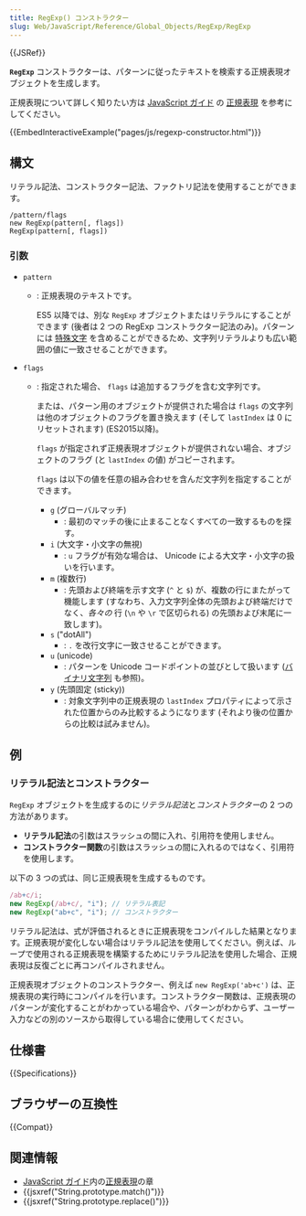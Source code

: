 ```yaml
---
title: RegExp() コンストラクター
slug: Web/JavaScript/Reference/Global_Objects/RegExp/RegExp
---
```


{{JSRef}}

**`RegExp`** コンストラクターは、パターンに従ったテキストを検索する正規表現オブジェクトを生成します。

正規表現について詳しく知りたい方は [JavaScript ガイド](/ja/docs/Web/JavaScript/Guide) の [正規表現](/ja/docs/Web/JavaScript/Guide/Regular_Expressions) を参考にしてください。

{{EmbedInteractiveExample("pages/js/regexp-constructor.html")}}

## 構文

リテラル記法、コンストラクター記法、ファクトリ記法を使用することができます。

```
/pattern/flags
new RegExp(pattern[, flags])
RegExp(pattern[, flags])
```

### 引数

- `pattern`

  - : 正規表現のテキストです。

    ES5 以降では、別な `RegExp` オブジェクトまたはリテラルにすることができます (後者は 2 つの RegExp コンストラクター記法のみ)。パターンには [特殊文字](/ja/docs/Web/JavaScript/Guide/Regular_Expressions#Using_special_characters) を含めることができるため、文字列リテラルよりも広い範囲の値に一致させることができます。

- `flags`

  - : 指定された場合、 `flags` は追加するフラグを含む文字列です。

    または、パターン用のオブジェクトが提供された場合は `flags` の文字列は他のオブジェクトのフラグを置き換えます (そして `lastIndex` は 0 にリセットされます) (ES2015以降)。

    `flags` が指定されず正規表現オブジェクトが提供されない場合、オブジェクトのフラグ (と `lastIndex` の値) がコピーされます。

    `flags` は以下の値を任意の組み合わせを含んだ文字列を指定することができます。

    - `g` (グローバルマッチ)
      - : 最初のマッチの後に止まることなくすべての一致するものを探す。
    - `i` (大文字・小文字の無視)
      - : `u` フラグが有効な場合は、 Unicode による大文字・小文字の扱いを行います。
    - `m` (複数行)
      - : 先頭および終端を示す文字 (`^` と `$`) が、複数の行にまたがって機能します (すなわち、入力文字列全体の先頭および終端だけでなく、_各々の_ 行 (`\n` や `\r` で区切られる) の先頭および末尾に一致します)。
    - `s` ("dotAll")
      - : `.` を改行文字に一致させることができます。
    - `u` (unicode)
      - : パターンを Unicode コードポイントの並びとして扱います ([バイナリ文字列](/ja/docs/Web/API/DOMString/Binary) も参照)。
    - `y` (先頭固定 (sticky))
      - : 対象文字列中の正規表現の `lastIndex` プロパティによって示された位置からのみ比較するようになります (それより後の位置からの比較は試みません)。

## 例

### リテラル記法とコンストラクター

`RegExp` オブジェクトを生成するのに*リテラル記法*と*コンストラクター*の 2 つの方法があります。

- **リテラル記法**の引数はスラッシュの間に入れ、引用符を使用しません。
- **コンストラクター関数**の引数はスラッシュの間に入れるのではなく、引用符を使用します。

以下の 3 つの式は、同じ正規表現を生成するものです。

```js
/ab+c/i;
new RegExp(/ab+c/, "i"); // リテラル表記
new RegExp("ab+c", "i"); // コンストラクター
```

リテラル記法は、式が評価されるときに正規表現をコンパイルした結果となります。正規表現が変化しない場合はリテラル記法を使用してください。例えば、ループで使用される正規表現を構築するためにリテラル記法を使用した場合、正規表現は反復ごとに再コンパイルされません。

正規表現オブジェクトのコンストラクター、例えば `new RegExp('ab+c')` は、正規表現の実行時にコンパイルを行います。コンストラクター関数は、正規表現のパターンが変化することがわかっている場合や、パターンがわからず、ユーザー入力などの別のソースから取得している場合に使用してください。

## 仕様書

{{Specifications}}

## ブラウザーの互換性

{{Compat}}

## 関連情報

- [JavaScript ガイド](/ja/docs/Web/JavaScript/Guide)内の[正規表現](/ja/docs/Web/JavaScript/Guide/Regular_Expressions)の章
- {{jsxref("String.prototype.match()")}}
- {{jsxref("String.prototype.replace()")}}
